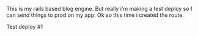 This is my rails based blog engine. But really i'm making a test deploy so I can send things to prod on my app.
 Ok so this time i created the route.

 Test deploy #1 
